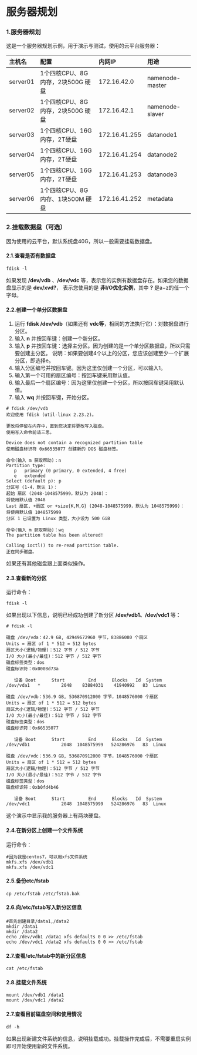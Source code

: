 服务器规划
================================================================================
### 1.服务器规划
这是一个服务器规划示例，用于演示与测试，使用的云平台服务器：

| 主机名 | 配置 | 内网IP | 用途 |
| :---| :----| :-------------------| :---|
| server01 | 1个四核CPU、8G内存，2块500G 硬盘 | 172.16.42.0   | namenode-master |
| server02 | 1个四核CPU、8G内存，2块500G 硬盘 | 172.16.42.1   | namenode-slaver |
| server03 | 1个四核CPU、16G内存，2T硬盘      | 172.16.41.255 | datanode1 |
| server04 | 1个四核CPU、16G内存，2T硬盘      | 172.16.41.254 | datanode2 |
| server05 | 1个四核CPU、16G内存，2T硬盘      | 172.16.41.253 | datanode3 |
| server06 | 1个四核CPU、8G内存、1块500M 硬盘 | 172.16.41.252 | metadata |


### 2.挂载数据盘（可选）
因为使用的云平台，默认系统盘40G，所以一般需要挂载数据盘。

#### 2.1.查看是否有数据盘
```shell
fdisk -l
```
如果发现 **/dev/vdb** 、**/dev/vdc** 等，表示您的实例有数据盘存在。如果您的数据盘显示的是 **dev/xvd?**，
表示您使用的是 **非I/O优化实例**，其中 **?** 是a−z的任一个字母。

#### 2.2.创建一个单分区数据盘
1. 运行 **fdisk /dev/vdb**（如果还有 **vdc等**，相同的方法执行它）：对数据盘进行分区。
2. 输入 **n** 并按回车键：创建一个新分区。
3. 输入 **p** 并按回车键：选择主分区。因为创建的是一个单分区数据盘，所以只需要创建主分区。
说明：如果要创建4个以上的分区，您应该创建至少一个扩展分区，即选择e。
4. 输入分区编号并按回车键。因为这里仅创建一个分区，可以输入1。
5. 输入第一个可用的扇区编号：按回车键采用默认值。
6. 输入最后一个扇区编号：因为这里仅创建一个分区，所以按回车键采用默认值。
7. 输入 **wq** 并按回车键，开始分区。

```
# fdisk /dev/vdb
欢迎使用 fdisk (util-linux 2.23.2)。

更改将停留在内存中，直到您决定将更改写入磁盘。
使用写入命令前请三思。

Device does not contain a recognized partition table
使用磁盘标识符 0x66535077 创建新的 DOS 磁盘标签。

命令(输入 m 获取帮助)：n
Partition type:
   p   primary (0 primary, 0 extended, 4 free)
   e   extended
Select (default p): p
分区号 (1-4，默认 1)：
起始 扇区 (2048-1048575999，默认为 2048)：
将使用默认值 2048
Last 扇区, +扇区 or +size{K,M,G} (2048-1048575999，默认为 1048575999)：
将使用默认值 1048575999
分区 1 已设置为 Linux 类型，大小设为 500 GiB

命令(输入 m 获取帮助)：wq
The partition table has been altered!

Calling ioctl() to re-read partition table.
正在同步磁盘。
```
如果还有其他磁盘跟上面类似操作。

#### 2.3.查看新的分区
运行命令：
```shell
fdisk -l
```
如果出现以下信息，说明已经成功创建了新分区 **/dev/vdb1、/dev/vdc1** 等：
```
# fdisk -l

磁盘 /dev/vda：42.9 GB, 42949672960 字节，83886080 个扇区
Units = 扇区 of 1 * 512 = 512 bytes
扇区大小(逻辑/物理)：512 字节 / 512 字节
I/O 大小(最小/最佳)：512 字节 / 512 字节
磁盘标签类型：dos
磁盘标识符：0x0008d73a

   设备 Boot      Start         End      Blocks   Id  System
/dev/vda1   *        2048    83884031    41940992   83  Linux

磁盘 /dev/vdb：536.9 GB, 536870912000 字节，1048576000 个扇区
Units = 扇区 of 1 * 512 = 512 bytes
扇区大小(逻辑/物理)：512 字节 / 512 字节
I/O 大小(最小/最佳)：512 字节 / 512 字节
磁盘标签类型：dos
磁盘标识符：0x66535077

   设备 Boot      Start         End      Blocks   Id  System
/dev/vdb1            2048  1048575999   524286976   83  Linux

磁盘 /dev/vdc：536.9 GB, 536870912000 字节，1048576000 个扇区
Units = 扇区 of 1 * 512 = 512 bytes
扇区大小(逻辑/物理)：512 字节 / 512 字节
I/O 大小(最小/最佳)：512 字节 / 512 字节
磁盘标签类型：dos
磁盘标识符：0xb0fd4b46

   设备 Boot      Start         End      Blocks   Id  System
/dev/vdc1            2048  1048575999   524286976   83  Linux
```
这个演示中显示我的服务器上有两块硬盘。

#### 2.4.在新分区上创建一个文件系统
运行命令：
```shell
#因为我是centos7，可以用xfs文件系统
mkfs.xfs /dev/vdb1
mkfs.xfs /dev/vdc1
```

#### 2.5.备份etc/fstab
```shell
cp /etc/fstab /etc/fstab.bak
```

#### 2.6.向/etc/fstab写入新分区信息
```shell
#首先创建目录/data1,/data2
mkdir /data1 
mkdir /data2
echo /dev/vdb1 /data1 xfs defaults 0 0 >> /etc/fstab
echo /dev/vdc1 /data2 xfs defaults 0 0 >> /etc/fstab
```

#### 2.7.查看/etc/fstab中的新分区信息
```shell
cat /etc/fstab
```

#### 2.8.挂载文件系统
```shell
mount /dev/vdb1 /data1
mount /dev/vdc1 /data2
```

#### 2.7.查看目前磁盘空间和使用情况
```shell
df -h
```
如果出现新建文件系统的信息，说明挂载成功。挂载操作完成后，不需要重启实例即可开始使用新的文件系统。
